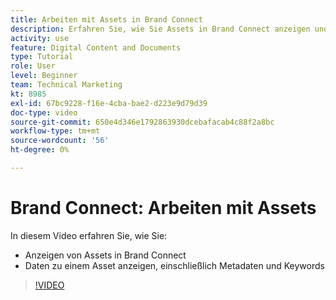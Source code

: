 ```yaml
---
title: Arbeiten mit Assets in Brand Connect
description: Erfahren Sie, wie Sie Assets in Brand Connect anzeigen und Daten zu einem Asset anzeigen, einschließlich Metadaten und Keywords in [!UICONTROL Workfront DAM].
activity: use
feature: Digital Content and Documents
type: Tutorial
role: User
level: Beginner
team: Technical Marketing
kt: 8985
exl-id: 67bc9228-f16e-4cba-bae2-d223e9d79d39
doc-type: video
source-git-commit: 650e4d346e1792863930dcebafacab4c88f2a8bc
workflow-type: tm+mt
source-wordcount: '56'
ht-degree: 0%

---
```


# Brand Connect: Arbeiten mit Assets

In diesem Video erfahren Sie, wie Sie:

* Anzeigen von Assets in Brand Connect
* Daten zu einem Asset anzeigen, einschließlich Metadaten und Keywords

>[!VIDEO](https://video.tv.adobe.com/v/335247/?quality=12&learn=on)
